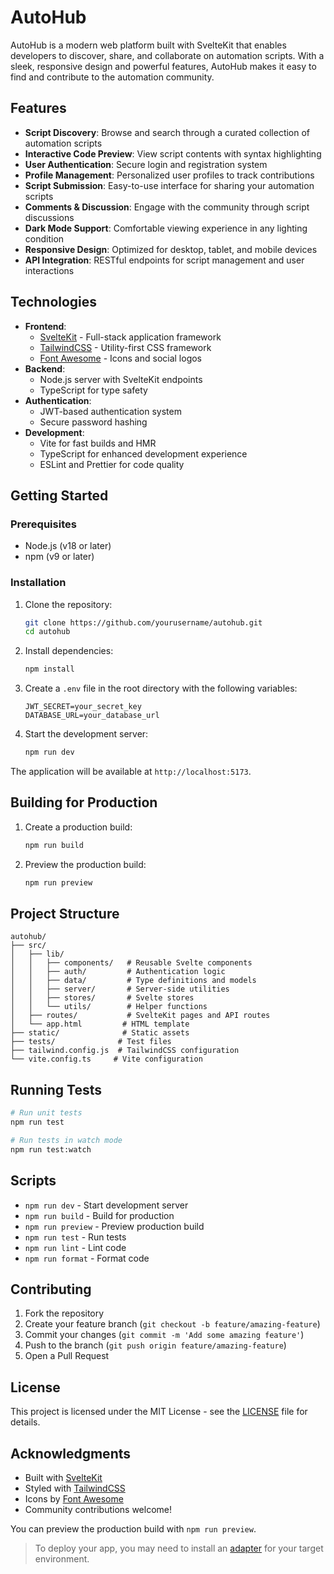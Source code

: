 # AutoHub

AutoHub is a modern web platform built with SvelteKit that enables developers to discover, share, and collaborate on automation scripts. With a sleek, responsive design and powerful features, AutoHub makes it easy to find and contribute to the automation community.

## Features

- **Script Discovery**: Browse and search through a curated collection of automation scripts
- **Interactive Code Preview**: View script contents with syntax highlighting
- **User Authentication**: Secure login and registration system
- **Profile Management**: Personalized user profiles to track contributions
- **Script Submission**: Easy-to-use interface for sharing your automation scripts
- **Comments & Discussion**: Engage with the community through script discussions
- **Dark Mode Support**: Comfortable viewing experience in any lighting condition
- **Responsive Design**: Optimized for desktop, tablet, and mobile devices
- **API Integration**: RESTful endpoints for script management and user interactions

## Technologies

- **Frontend**:
  - [SvelteKit](https://kit.svelte.dev/) - Full-stack application framework
  - [TailwindCSS](https://tailwindcss.com/) - Utility-first CSS framework
  - [Font Awesome](https://fontawesome.com/) - Icons and social logos
- **Backend**:
  - Node.js server with SvelteKit endpoints
  - TypeScript for type safety
- **Authentication**:
  - JWT-based authentication system
  - Secure password hashing
- **Development**:
  - Vite for fast builds and HMR
  - TypeScript for enhanced development experience
  - ESLint and Prettier for code quality

## Getting Started

### Prerequisites

- Node.js (v18 or later)
- npm (v9 or later)

### Installation

1. Clone the repository:
   ```bash
   git clone https://github.com/yourusername/autohub.git
   cd autohub
   ```

2. Install dependencies:
   ```bash
   npm install
   ```

3. Create a `.env` file in the root directory with the following variables:
   ```env
   JWT_SECRET=your_secret_key
   DATABASE_URL=your_database_url
   ```

4. Start the development server:
   ```bash
   npm run dev
   ```

The application will be available at `http://localhost:5173`.

## Building for Production

1. Create a production build:
   ```bash
   npm run build
   ```

2. Preview the production build:
   ```bash
   npm run preview
   ```

## Project Structure

```
autohub/
├── src/
│   ├── lib/
│   │   ├── components/   # Reusable Svelte components
│   │   ├── auth/         # Authentication logic
│   │   ├── data/         # Type definitions and models
│   │   ├── server/       # Server-side utilities
│   │   ├── stores/       # Svelte stores
│   │   └── utils/        # Helper functions
│   ├── routes/           # SvelteKit pages and API routes
│   └── app.html         # HTML template
├── static/              # Static assets
├── tests/              # Test files
├── tailwind.config.js  # TailwindCSS configuration
└── vite.config.ts     # Vite configuration
```

## Running Tests

```bash
# Run unit tests
npm run test

# Run tests in watch mode
npm run test:watch
```

## Scripts

- `npm run dev` - Start development server
- `npm run build` - Build for production
- `npm run preview` - Preview production build
- `npm run test` - Run tests
- `npm run lint` - Lint code
- `npm run format` - Format code

## Contributing

1. Fork the repository
2. Create your feature branch (`git checkout -b feature/amazing-feature`)
3. Commit your changes (`git commit -m 'Add some amazing feature'`)
4. Push to the branch (`git push origin feature/amazing-feature`)
5. Open a Pull Request

## License

This project is licensed under the MIT License - see the [LICENSE](LICENSE) file for details.

## Acknowledgments

- Built with [SvelteKit](https://kit.svelte.dev/)
- Styled with [TailwindCSS](https://tailwindcss.com/)
- Icons by [Font Awesome](https://fontawesome.com/)
- Community contributions welcome!

You can preview the production build with `npm run preview`.

> To deploy your app, you may need to install an [adapter](https://svelte.dev/docs/kit/adapters) for your target environment.
